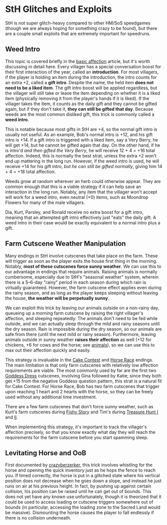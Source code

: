 # StH Glitches and Exploits

StH is not super glitch-heavy compared to other HM/SoS speedgames (though we are always hoping for something crazy to be found), but there are a couple small exploits that are extremely important for speedruns.

## Weed Intro

This topic is covered briefly in the [basic affection](affection.md) article, but it's worth discussing in detail here. Every villager has a special conversation boost for their first interaction of the year, called an **introduction**. For most villagers, if the player is holding an item during the introduction, the intro counts for an extra +2, called a **gift intro**. Despite the name, the held item **does not need to be a liked item**. The gift intro boost will be applied regardless, but the villager will still take or leave the item depending on whether it is a liked item (physically removing it from the player's hands if it is liked). If the villager takes the item, it counts as the daily gift and they cannot be gifted again, but if they don't take it, **they can still be gifted that day**. Because weeds are the most common disliked gift, this trick is commonly called a **weed intro**.

This is notable because most gifts in StH are +4, so the normal gift intro is usually not useful. As an example, Bob's normal intro is +12, and his gift intro is +14. If a gift intro is triggered with a liked item, say a Very Berry, he will get +14, but he cannot be gifted again that day. On the other hand, if he is intro'd *and then gifted the Very Berry*, he will receive 12 + 4 = +16 total affection. Indeed, this is normally the best strat, unless the extra +2 won't end up mattering in the long run. However, if the weed intro is used, he will receive +14 for his gift intro, *but he can still be gifted normally*, giving him 14 + 4 = +18 total affection.

Weeds grow at random wherever an herb could otherwise appear. They are common enough that this is a viable strategy if it can help save an interaction in the long run. Notably, any item that the villager won't accept will work for a weed intro, even neutral (+0) items, such as Moondrop Flowers for many of the male villagers.

Dia, Kurt, Parsley, and Ronald receive no extra boost for a gift intro, meaning that an attempted gift intro effectively just "eats" the daily gift. A weed intro in their case would be exactly equivalent to a normal intro plus a gift.

## Farm Cutscene Weather Manipulation

Many endings in StH involve cutscenes that take place on the farm. These will trigger as soon as the player exits the house first thing in the morning. Notably, **most of these cutscenes force sunny weather**. We can use this to our advantage in endings that require animals. Raising animals is normally cumbersome, especially due to StH's "seasonal weather" system, wherein there is a 5–6-day "rainy" period in each season during which rain is virtually guaranteed. However, the farm cutscene effect applies even during the rainy season, and as long as the player keeps sleeping without leaving the house, **the weather will be perpetually sunny**.

We can exploit this trick by leaving our animals outside on a non-rainy day, queueing up a morning farm cutscene by raising the right villager's affection, and sleeping repeatedly. The animals don't need to be fed while outside, and we can actually sleep through the mild and rainy seasons until the dry season. Rain is impossible during the dry season, so our animals are safe from there (until the next mild or rainy season). Furthermore, leaving animals outside in sunny weather **raises their affection** as well (+12 for chickens, +6 for cows and the horse; see [animals](animals.md)), so we can use this to max out their affection quickly and easily.

This strategy is invaluable in the [Cake Contest](any_/cake-contest.md) and [Horse Race](any_/horse-race.md) endings. The main limitation is that only farm cutscenes with relatively low affection requirements are viable. The most commonly used by far are the first two [Goddess Dress](any_/goddess-dress.md) cutscenes, involving Gina followed by Katie; since they both get +15 from the negative Goddess question pattern, this strat is a natural fit for Cake Contest. For Horse Race, Bob has two farm cutscenes that trigger upon reaching 1 heart and 2 hearts with the horse, so they can be freely used without any additional time investment.

There are a few farm cutscenes that don't force sunny weather, such as Kurt's farm cutscenes during [Fishy Story](any_/a-fishy-story.md) and Tim's during [Treasure Hunt I](any_/treasure-hunt-i.md) and [II](any_/treasure-hunt-ii.md).

When implementing this strategy, it's important to track the villager's affection precisely, so that you know exactly what day they will reach the requirements for the farm cutscene before you start spamming sleep.

## Levitating Horse and OoB

First documented by [crazyberzerker](https://www.youtube.com/watch?v=Zfhh_RjDldQ), this trick involves whistling for the horse and opening the quick inventory just as he hops the fence to reach you. If timed correctly, the horse is put in a glitched state where his vertical position does not decrease when he goes down a slope, and instead he just runs on air at his previous height. In fact, by pushing up against certain collision, his position can be raised until he can get out of bounds. This does not yet have any known use unfortunately, though it is theorized that it could be used to access loading or cutscene triggers somewhere out of bounds (in particular, accessing the loading zone to the Sacred Land would be massive). Dismounting the horse causes the player to fall endlessly if there is no collision underneath.

